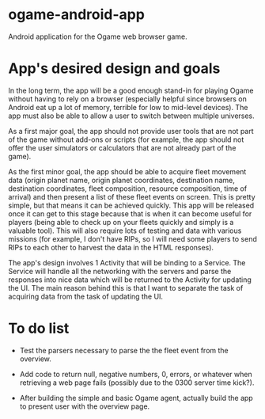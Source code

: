 ogame-android-app
=================

Android application for the Ogame web browser game.

App's desired design and goals
==============================

In the long term, the app will be a good enough stand-in for playing Ogame without having
to rely on a browser (especially helpful since browsers on Android eat up a lot of memory,
terrible for low to mid-level devices). The app must also be able to allow a user to
switch between multiple universes.

As a first major goal, the app should not provide user
tools that are not part of the game without add-ons or scripts (for example, the app should
not offer the user simulators or calculators that are not already part of the game).

As the first minor goal, the app should be able to acquire fleet movement data
(origin planet name, origin planet coordinates, destination name, destination coordinates,
fleet composition, resource composition, time of arrival) and then present a list of
these fleet events on screen. This is pretty simple, but that means it can be achieved
quickly. This app will be released once it can get to this stage because that
is when it can become useful for players (being able to check up on your fleets
quickly and simply is a valuable tool). This will also require lots of testing and
data with various missions (for example, I don't have RIPs, so I will need some players
to send RIPs to each other to harvest the data in the HTML responses).

The app's design involves 1 Activity that will be binding to a Service. The Service will
handle all the networking with the servers and parse the responses into nice data which
will be returned to the Activity for updating the UI. The main reason behind this is that
I want to separate the task of acquiring data from the task of updating the UI.

To do list
==========

- Test the parsers necessary to parse the the fleet event from the overview.

- Add code to return null, negative numbers, 0, errors, or whatever when retrieving a
web page fails (possibly due to the 0300 server time kick?).

- After building the simple and basic Ogame agent, actually build the app to present
user with the overview page.
